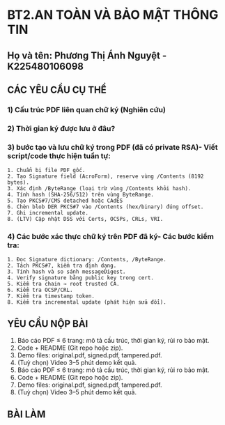# BT2.AN TOÀN VÀ BẢO MẬT THÔNG TIN
## Họ và tên: Phương Thị Ánh Nguyệt - K225480106098
## CÁC YÊU CẦU CỤ THỂ
### 1) Cấu trúc PDF liên quan chữ ký (Nghiên cứu)
### 2) Thời gian ký được lưu ở đâu?
### 3)  bước tạo và lưu chữ ký trong PDF (đã có private RSA)- Viết script/code thực hiện tuần tự:
    1. Chuẩn bị file PDF gốc.
    2. Tạo Signature field (AcroForm), reserve vùng /Contents (8192 bytes).
    3. Xác định /ByteRange (loại trừ vùng /Contents khỏi hash).
    4. Tính hash (SHA-256/512) trên vùng ByteRange.
    5. Tạo PKCS#7/CMS detached hoặc CAdES
    6. Chèn blob DER PKCS#7 vào /Contents (hex/binary) đúng offset.
    7. Ghi incremental update.
    8. (LTV) Cập nhật DSS với Certs, OCSPs, CRLs, VRI.
### 4) Các bước xác thực chữ ký trên PDF đã ký- Các bước kiểm tra:
    1. Đọc Signature dictionary: /Contents, /ByteRange.
    2. Tách PKCS#7, kiểm tra định dạng.
    3. Tính hash và so sánh messageDigest.
    4. Verify signature bằng public key trong cert.
    5. Kiểm tra chain → root trusted CA.
    6. Kiểm tra OCSP/CRL.
    7. Kiểm tra timestamp token.
    8. Kiểm tra incremental update (phát hiện sửa đổi).
## YÊU CẦU NỘP BÀI
 1. Báo cáo PDF ≤ 6 trang: mô tả cấu trúc, thời gian ký, rủi ro bảo mật.
 2. Code + README (Git repo hoặc zip).
 3. Demo files: original.pdf, signed.pdf, tampered.pdf.
 4. (Tuỳ chọn) Video 3–5 phút demo kết quả.
 1. Báo cáo PDF ≤ 6 trang: mô tả cấu trúc, thời gian ký, rủi ro bảo mật.
 2. Code + README (Git repo hoặc zip).
 3. Demo files: original.pdf, signed.pdf, tampered.pdf.
 4. (Tuỳ chọn) Video 3–5 phút demo kết quả.
## BÀI LÀM

